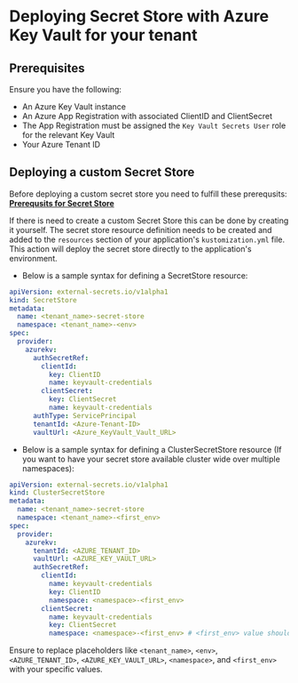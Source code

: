 # Deploying Secret Store with Azure Key Vault for your tenant

## Prerequisites
Ensure you have the following:

* An Azure Key Vault instance
* An Azure App Registration with associated ClientID and ClientSecret
* The App Registration must be assigned the `Key Vault Secrets User` role for the relevant Key Vault
* Your Azure Tenant ID

## Deploying a custom Secret Store

Before deploying a custom secret store you need to fulfill these prerequsits: [**Prerequsits for Secret Store**](../../../OpenShift%20Tenants/Tenant%20features/external-secrets.md)

If there is need to create a custom Secret Store this can be done by creating it yourself. The secret store resource definition needs to be created and added to the `resources` section of your application's `kustomization.yml` file. This action will deploy the secret store directly to the application's environment.

- Below is a sample syntax for defining a SecretStore resource:

```yaml title="secret store resource layout"
apiVersion: external-secrets.io/v1alpha1
kind: SecretStore
metadata:
  name: <tenant_name>-secret-store
  namespace: <tenant_name>-<env>
spec:
  provider:
    azurekv:
      authSecretRef:
        clientId:
          key: ClientID
          name: keyvault-credentials
        clientSecret:
          key: ClientSecret
          name: keyvault-credentials
      authType: ServicePrincipal
      tenantId: <Azure-Tenant-ID>
      vaultUrl: <Azure_KeyVault_Vault_URL>
```

- Below is a sample syntax for defining a ClusterSecretStore resource (If you want to have your secret store available cluster wide over multiple namespaces):

```yaml title="cluster secret store resource layout"
apiVersion: external-secrets.io/v1alpha1
kind: ClusterSecretStore
metadata:
  name: <tenant_name>-secret-store
  namespace: <tenant_name>-<first_env>
spec:
  provider:
    azurekv:
      tenantId: <AZURE_TENANT_ID>
      vaultUrl: <AZURE_KEY_VAULT_URL>
      authSecretRef:
        clientId:
          name: keyvault-credentials
          key: ClientID
          namespace: <namespace>-<first_env>
        clientSecret:
          name: keyvault-credentials
          key: ClientSecret
          namespace: <namespace>-<first_env> # <first_env> value should be the first element in the environments list in the tenant
```

Ensure to replace placeholders like `<tenant_name>`, `<env>`, `<AZURE_TENANT_ID>`, `<AZURE_KEY_VAULT_URL>`, `<namespace>`, and `<first_env>` with your specific values. 


